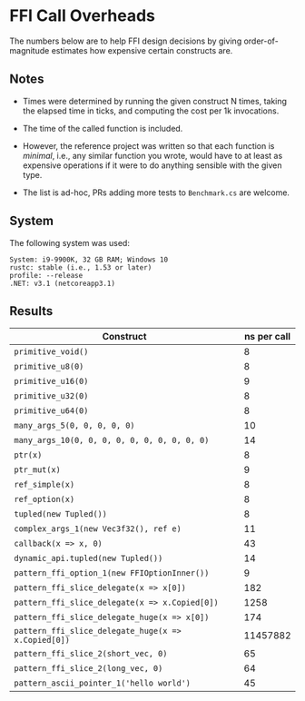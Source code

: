 
# FFI Call Overheads

The numbers below are to help FFI design decisions by giving order-of-magnitude estimates how
expensive certain constructs are.

## Notes

- Times were determined by running the given construct N times, taking the elapsed time in ticks,
and computing the cost per 1k invocations.

- The time of the called function is included.

- However, the reference project was written so that each function is _minimal_, i.e., any similar
function you wrote, would have to at least as expensive operations if it were to do anything sensible with
the given type.

- The list is ad-hoc, PRs adding more tests to `Benchmark.cs` are welcome.


## System

The following system was used:

```
System: i9-9900K, 32 GB RAM; Windows 10
rustc: stable (i.e., 1.53 or later)
profile: --release
.NET: v3.1 (netcoreapp3.1)
```

## Results

| Construct | ns per call |
| --- | --- |
| `primitive_void()` | 8 |
| `primitive_u8(0)` | 8 |
| `primitive_u16(0)` | 9 |
| `primitive_u32(0)` | 8 |
| `primitive_u64(0)` | 8 |
| `many_args_5(0, 0, 0, 0, 0)` | 10 |
| `many_args_10(0, 0, 0, 0, 0, 0, 0, 0, 0, 0)` | 14 |
| `ptr(x)` | 8 |
| `ptr_mut(x)` | 9 |
| `ref_simple(x)` | 8 |
| `ref_option(x)` | 8 |
| `tupled(new Tupled())` | 8 |
| `complex_args_1(new Vec3f32(), ref e)` | 11 |
| `callback(x => x, 0)` | 43 |
| `dynamic_api.tupled(new Tupled())` | 14 |
| `pattern_ffi_option_1(new FFIOptionInner())` | 9 |
| `pattern_ffi_slice_delegate(x => x[0])` | 182 |
| `pattern_ffi_slice_delegate(x => x.Copied[0])` | 1258 |
| `pattern_ffi_slice_delegate_huge(x => x[0])` | 174 |
| `pattern_ffi_slice_delegate_huge(x => x.Copied[0])` | 11457882 |
| `pattern_ffi_slice_2(short_vec, 0)` | 65 |
| `pattern_ffi_slice_2(long_vec, 0)` | 64 |
| `pattern_ascii_pointer_1('hello world')` | 45 |
